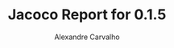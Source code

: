 ---
title: Jacoco Report for 0.1.5
author: Alexandre Carvalho
menu_title: 0.1.5
category: jacoco_reports
layout: iframe
iframe_url: /docs/0.1.5/site/jacoco/index.html
order: 5
---